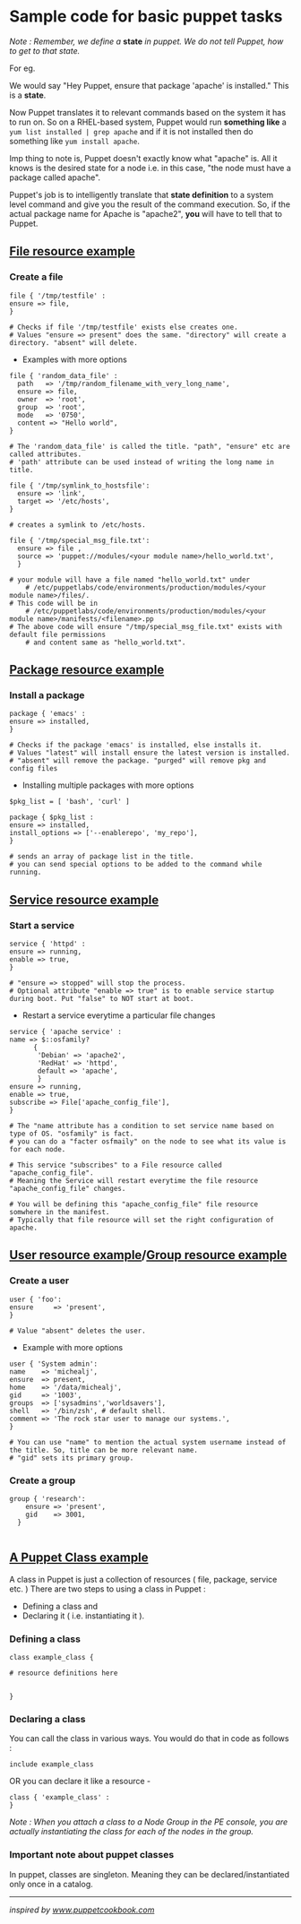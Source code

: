 # Sample code for basic puppet tasks

_Note : Remember, we define a_ **state** _in puppet. We do not tell Puppet, how to get to that state._

For eg.

We would say "Hey Puppet, ensure that package 'apache' is installed." This is a **state**.

Now Puppet translates it to relevant commands based on the system it has to run on. So on a RHEL-based system, Puppet would run **something like** a ```yum list installed | grep apache``` and if it is not installed then do something like ```yum install apache```.

Imp thing to note is, Puppet doesn't exactly know what "apache" is. All it knows is the desired state for a node i.e. in this case, "the node must have a package called apache". 

Puppet's job is to intelligently translate that **state definition** to a system level command and give you the result of the command execution. So, if the actual package name for Apache is "apache2", **you** will have to tell that to Puppet.

## [File resource example](https://docs.puppet.com/puppet/4.7/types/file.html)

### Create a file
  
  ```
  file { '/tmp/testfile' :
  ensure => file,  
  }
  
  # Checks if file '/tmp/testfile' exists else creates one.
  # Values "ensure => present" does the same. "directory" will create a directory. "absent" will delete.
  ``` 

  - Examples with more options
  
  ```
  file { 'random_data_file' :  
    path   => '/tmp/random_filename_with_very_long_name',
    ensure => file,
    owner  => 'root',
    group  => 'root',
    mode   => '0750',
    content => "Hello world",
  }
  
  # The 'random_data_file' is called the title. "path", "ensure" etc are called attributes.
  # 'path' attribute can be used instead of writing the long name in title.
  ```
  
  ```
  file { '/tmp/symlink_to_hostsfile':
    ensure => 'link',  
    target => '/etc/hosts',
  }
  
  # creates a symlink to /etc/hosts.
  ```

  ```
  file { '/tmp/special_msg_file.txt':
    ensure => file , 
    source => 'puppet://modules/<your module name>/hello_world.txt', 
    }
    
  # your module will have a file named "hello_world.txt" under 
      # /etc/puppetlabs/code/environments/production/modules/<your module name>/files/. 
  # This code will be in 
      # /etc/puppetlabs/code/environments/production/modules/<your module name>/manifests/<filename>.pp
  # The above code will ensure "/tmp/special_msg_file.txt" exists with default file permissions 
      # and content same as "hello_world.txt".
  ```



## [Package resource example](https://docs.puppet.com/puppet/4.7/types/package.html)

### Install a package
  
  ```
  package { 'emacs' :
  ensure => installed, 
  }
  
  # Checks if the package 'emacs' is installed, else installs it.
  # Values "latest" will install ensure the latest version is installed. 
  # "absent" will remove the package. "purged" will remove pkg and config files
  ```
  - Installing multiple packages with more options
  
  ```
  $pkg_list = [ 'bash', 'curl' ]
  
  package { $pkg_list :
  ensure => installed,
  install_options => ['--enablerepo', 'my_repo'], 
  }

  # sends an array of package list in the title.
  # you can send special options to be added to the command while running.
  ```

## [Service resource example](https://docs.puppet.com/puppet/4.7/types/service.html)

### Start a service

  ```
  service { 'httpd' :
  ensure => running,  
  enable => true,     
  }
  
  # "ensure => stopped" will stop the process.
  # Optional attribute "enable => true" is to enable service startup during boot. Put "false" to NOT start at boot.
  ```

  - Restart a service everytime a particular file changes
  
 
  ```
  service { 'apache service' :
  name => $::osfamily?       
        {
         'Debian' => 'apache2',
         'RedHat' => 'httpd',
         default => 'apache',
         }
  ensure => running,
  enable => true,
  subscribe => File['apache_config_file'], 
  } 
 
  # The "name attribute has a condition to set service name based on type of OS. "osfamily" is fact. 
  # you can do a "facter osfmaily" on the node to see what its value is for each node.     
  
  # This service "subscribes" to a File resource called "apache_config_file". 
  # Meaning the Service will restart everytime the file resource "apache_config_file" changes.
  
  # You will be defining this "apache_config_file" file resource somwhere in the manifest. 
  # Typically that file resource will set the right configuration of apache.
  ```



## [User resource example](https://docs.puppet.com/puppet/4.7/types/user.html)/[Group resource example](https://docs.puppet.com/puppet/4.7/types/group.html)

### Create a user
  
  ```
  user { 'foo':
  ensure     => 'present',  
  }
  
  # Value "absent" deletes the user.
  ```
  
  - Example with more options
  
  ```
  user { 'System admin':
  name    => 'michealj', 
  ensure  => present, 
  home    => '/data/michealj', 
  gid     => '1003', 
  groups  => ['sysadmins','worldsavers'],
  shell   => '/bin/zsh', # default shell.
  comment => 'The rock star user to manage our systems.', 
  }
  
  # You can use "name" to mention the actual system username instead of the title. So, title can be more relevant name.
  # "gid" sets its primary group.
  ```

### Create a group


```
group { 'research':
    ensure => 'present',
    gid    => 3001,
  }
  
```



## [A Puppet Class example](https://docs.puppet.com/puppet/4.7/lang_classes.html)

A class in Puppet is just a collection of resources ( file, package, service etc. ) There are two steps to using a class in Puppet : 
  - Defining a class and 
  - Declaring it ( i.e. instantiating it ).

### Defining a class

```
class example_class {

# resource definitions here


}
```

### Declaring a class

You can call the class in various ways. You would do that in code as follows :
```
include example_class
```
OR you can declare it like a resource -

```
class { 'example_class' :
}
```

_Note : When you attach a class to a Node Group in the PE console, you are actually instantiating the class for each of the nodes in the group._

### Important note about puppet classes

In puppet, classes are singleton. Meaning they can be declared/instantiated only once in a catalog. 


---
_inspired by www.puppetcookbook.com_
